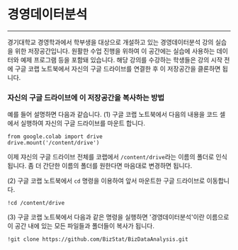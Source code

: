 # 경영데이터분석
---
경기대학교 경영학과에서 학부생을 대상으로 개설하고 있는 경영데이터분석 강의 실습을 위한 저장공간입니다. 원활한 수업 진행을 위하여 이 공간에는 실습에 사용하는 데이터와 예제 프로그램 등을 포함돼 있습니다. 해당 강의를 수강하는 학생들은 강의 시작 전에 구글 코랩 노트북에서 자신의 구글 드라이브를 연결한 후 이 저장공간을 클론하면 됩니다.

### 자신의 구글 드라이브에 이 저장공간을 복사하는 방법

예를 들어 설명하면 다음과 같습니다.
(1) 구글 코랩 노트북에서 다음의 내용을 코드 셀에서 실행하여 자신의 구글 드라이브를 마운트 합니다.
```
from google.colab import drive
drive.mount('/content/drive')
```
이제 쟈신의 구글 드라이브 전체를 코랩에서 `/content/drive`라는 이름의 폴더로 인식됩니다. 좀 더 간단한 이름의 폴더를 원한다면 마음대로 변경하면 됩니다.

(2) 구글 코랩 노트북에서 `cd` 명령을 이용하여 앞서 마운트한 구글 드라이브로 이동합니다. 
```
!cd /content/drive
```

(3) 구글 코랩 노트북에서 다음과 같은 명령을 실행하면 '경영데이터분석'이란 이름으로 이 공간 내에 있는 모든 파일들과 폴더들이 복사가 됩니다.
```
!git clone https://github.com/BizStat/BizDataAnalysis.git
```

### 
